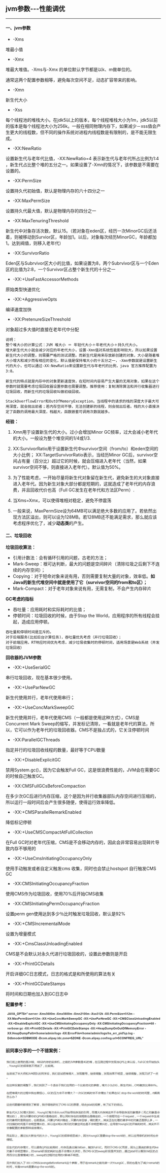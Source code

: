 ## jvm参数---性能调优

---

#### 一、jvm参数

*	-Xms 

堆最小值

*	-Xmx

堆最大堆值。-Xms与-Xmx 的单位默认字节都是以k、m做单位的。

通常这两个配置参数相等，避免每次空间不足，动态扩容带来的影响。

*	-Xmn 

新生代大小

*	-Xss 

每个线程池的堆栈大小。在jdk5以上的版本，每个线程堆栈大小为1m，jdk5以前的版本是每个线程池大小为256k。一般在相同物理内存下，如果减少－xss值会产生更大的线程数，但不同的操作系统对进程内线程数是有限制的，是不能无限生成。

*	-XX:NewRatio 

设置新生代与老年代比值，-XX:NewRatio=4 表示新生代与老年代所占比例为1:4 ，新生代占比整个堆的五分之一。如果设置了-Xmn的情况下，该参数是不需要在设置的。

*	-XX:PermSize

设置持久代初始值，默认是物理内存的六十四分之一

*	-XX:MaxPermSize 

设置持久代最大值，默认是物理内存的四分之一

*	-XX:MaxTenuringThreshold

新生代中对象存活次数，默认15。（若对象在eden区，经历一次MinorGC后还活着，则被移动到Survior区，年龄加1。以后，对象每次经历MinorGC，年龄都加1。达到阀值，则移入老年代）

*	-XX:SurvivorRatio 

Eden区与Subrvivor区大小的比值，如果设置为8，两个Subrvivor区与一个Eden区的比值为2:8，一个Survivor区占整个新生代的十分之一

*	-XX:+UseFastAccessorMethods 

原始类型快速优化

*	-XX:+AggressiveOpts

编译速度加快

*	-XX:PretenureSizeThreshold

对象超过多大值时直接在老年代中分配



```
说明：
整个堆大小的计算公式：JVM 堆大小 ＝ 年轻代大小＋年老代大小＋持久代大小。
增大新生代大小就会减少对应的年老代大小，设置-Xmn值对系统性能影响较大，所以如果设置新生代大小的调整，则需要严格的测试调整。而新生代是用来存放新创建的对象，大小是随着堆大小增大和减少而有相应的变化，默认值是保持堆大小的十五分之一，-Xmn参数就是设置新生代的大小，也可以通过-XX:NewRatio来设置新生代与年老代的比例，java 官方推荐配置为3:8。

新生代的特点就是内存中的对象更新速度快，在短时间内容易产生大量的无用对象，如果在这个参数时就需要考虑垃圾回收器设置参数也需要调整。推荐使用：复制清除算法和并行收集器进行垃圾回收，而新生代的垃圾回收叫做初级回收。

```


```
StackOverflowError和OutOfMemoryException。当线程中的请求的栈的深度大于最大可用深度，就会抛出前者；若内存空间不够，无法创建新的线程，则会抛出后者。栈的大小直接决定了函数的调用最大深度，栈越大，函数嵌套可调用次数就越多。

```

**经验：**

1. Xmn用于设置新生代的大小。过小会增加Minor GC频率，过大会减小老年代的大小。一般设为整个堆空间的1/4或1/3.

2. XX:SurvivorRatio用于设置新生代中survivor空间（from/to）和eden空间的大小比例；
XX:TargetSurvivorRatio表示，当经历Minor GC后，survivor空间占有量（百分比）超过它的时候，就会压缩进入老年代（当然，如果survivor空间不够，则直接进入老年代）。默认值为50%。

3. 为了性能考虑，一开始尽量将新生代对象留在新生代，避免新生的大对象直接进入老年代。因为新生对象大部分都是短期的，这就造成了老年代的内存浪费，并且回收代价也高（Full GC发生在老年代和方法区Perm）.

4. 当Xms=Xmx，可以使得堆相对稳定，避免不停震荡

5. 一般来说，MaxPermSize设为64MB可以满足绝大多数的应用了。若依然出现方法区溢出，则可以设为128MB。若128MB还不能满足需求，那么就应该考虑程序优化了，减少**动态类**的产生。


#### 二、垃圾回收


**垃圾回收算法：**

*	引用计数法：会有循环引用的问题，古老的方法；
*	Mark-Sweep：根可达判断，最大的问题是空间碎片（清除垃圾之后剩下不连续的内存空间）；
*	Copying：对于短命对象来说有用，否则需要复制大量的对象，效率低。**如Java的新生代堆空间中就是使用了它（survivor空间的from和to区）；**
*	Mark-Compact：对于老年对象来说有用，无需复制，不会产生内存碎片

**GC考虑的指标**

*	吞吐量：应用耗时和实际耗时的比值；
*	停顿时间：垃圾回收的时候，由于Stop the World，应用程序的所有线程会挂起，造成应用停顿。

```
吞吐量和停顿时间是互斥的。
对于后端服务(比如后台计算任务)，吞吐量优先考虑（并行垃圾回收）；
对于前端应用，RT响应时间优先考虑，减少垃圾收集时的停顿时间，适用场景是Web系统（并发垃圾回收）
```

**回收器的JVM参数**

*	-XX:+UseSerialGC

串行垃圾回收，现在基本很少使用。

*	-XX:+UseParNewGC

新生代使用并行，老年代使用串行；

*	-XX:+UseConcMarkSweepGC

新生代使用并行，老年代使用CMS（一般都是使用这种方式），CMS是Concurrent Mark Sweep的缩写，并发标记清除，一看就是老年代的算法，所以，它可以作为老年代的垃圾回收器。CMS不是独占式的，它关注停顿时间

*	-XX:ParallelGCThreads

指定并行的垃圾回收线程的数量，最好等于CPU数量

*	-XX:+DisableExplicitGC

禁用System.gc()，因为它会触发Full GC，这是很浪费性能的，JVM会在需要GC的时候自己触发GC。

*	-XX:CMSFullGCsBeforeCompaction 

在多少次GC后进行内存压缩，这个是因为并行收集器部队内存空间进行压缩的，所以运行一段时间后会产生很多随便，使得运行效率降低。

*	-XX:+CMSParallelRemarkEnabled

降低标记停顿

*	-XX:+UseCMSCompactAtFullCollection 

在Full GC时对老年代压缩，CMS是不会移动内存的，因此会非常容易出现碎片导致内存不够用的

*	-XX:+UseCmsInitiatingOccupancyOnly 

使用手动触发或者自定义触发cms 收集，同时也会禁止hostspot 自行触发CMS GC

*	-XX:CMSInitiatingOccupancyFraction 

使用CMS作为垃圾回收，使用70%后开始CMS收集

*	-XX:CMSInitiatingPermOccupancyFraction 

设置perm gen使用达到多少％比时触发垃圾回收，默认是92%

*	-XX:+CMSIncrementalMode 

设置为增量模式

*	-XX:+CmsClassUnloadingEnabled 

CMS是不会默认对永久代进行垃圾回收的，设置此参数则是开启

*	-XX:+PrintGCDetails

开启详细GC日志模式，日志的格式是和所使用的算法有关

*	-XX:+PrintGCDateStamps

将时间和日期也加入到GC日志中


**配置参考：**


![image](img/13.png)

**前同事分享的一个不错案例：**

![image](img/15.png)